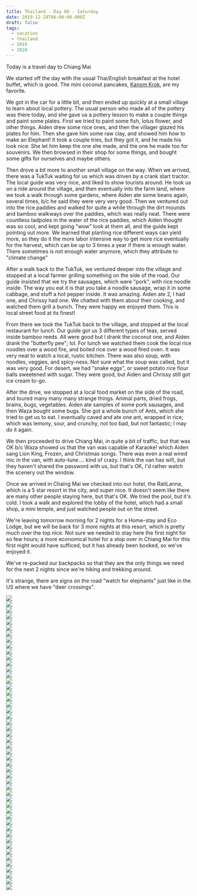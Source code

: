 ```yaml
---
title: Thailand - Day 08 - Saturday
date: 2019-12-28T06:00:00.000Z
draft: false
tags:
  - vacation
  - thailand
  - 2019
  - 2020
---
```


Today is a travel day to Chiang Mai

We started off the day with the usual Thai/English breakfast at the hotel buffet, which is good. The mini coconut pancakes, [Kanom Krok](https://hot-thai-kitchen.com/kanom-krok/), are my favorite.

We got in the car for a little bit, and then ended up quickly at a small village to learn about local pottery. The usual person who made all of the pottery was there today, and she gave us a pottery lesson to make a couple things and paint some plates. First we tried to paint some fish, lotus flower, and other things. Aiden drew some nice ones, and then the villager glazed his plates for him. Then she gave him some raw clay, and showed him how to make an Elephant! It took a couple tries, but they got it, and he made his look nice. She let him keep the one she made, and the one he made too for souvenirs. We then browsed in their shop for some things, and bought some gifts for ourselves and maybe others.

Then drove a bit more to another small village on the way. When we arrived, there was a TukTuk waiting for us which was driven by a crank start tractor. The local guide was very nice, and liked to show tourists around. He took us on a ride around the village, and then eventually into the farm land, where we took a walk through some gardens, where Aiden ate some beans again, several times, b/c he said they were very very good. Then we ventured out into the rice paddies and walked for quite a while through the dirt mounds and bamboo walkways over the paddies, which was really neat. There were countless tadpoles in the water of the rice paddies, which Aiden thought was so cool, and kept going "wow" look at them all, and the guide kept pointing out more. We learned that planting rice different ways can yield more, so they do it the more labor intensive way to get more rice eventually for the harvest, which can be up to 3 times a year if there is enough water. There sometimes is not enough water anymore, which they attribute to "climate change"

After a walk back to the TukTuk, we ventured deeper into the village and stopped at a local farmer grilling something on the side of the road. Our guide insisted that we try the sausages, which were "pork", with rice noodle inside. The way you eat it is that you take a noodle sausage, wrap it in some cabbage, and stuff a hot pepper inside. It was amazing. Aiden ate 2, I had one, and Chrissy had one. We chatted with them about their cooking, and watched them grill a bunch. They were happy we enjoyed them.  This is local street food at its finest! 

From there we took the TukTuk back to the village, and stopped at the local restaurant for lunch. Our guide got us 3 different types of teas, served inside bamboo reeds. All were good but I drank the coconut one, and Aiden drank the "butterfly pee"; lol. For lunch we watched them cook the local rice noodles over a wood fire, and boiled rice over a wood fired oven. It was very neat to watch a local, rustic kitchen. There was also soup, with noodles, veggies, and spicy-ness. Not sure what the soup was called, but it was very good. For desert, we had "snake eggs", or sweet potato rice flour balls sweetened with sugar. They were good, but Aiden and Chrissy still got ice cream to-go.

After the drive, we stopped at a local food market on the side of the road, and toured many many many strange things. Animal parts, dried frogs, brains, bugs, vegetables. Aiden ate samples of some pork sausages, and then Waza bought some bugs. She got a whole bunch of Ants, which she tried to get us to eat. I eventually caved and ate one ant, wrapped in rice; which was lemony, sour, and crunchy, not too bad, but not fantastic; I may do it again.

We then proceeded to drive Chiang Mai, in quite a bit of traffic, but that was OK b/c Waza showed us that the van was capable of Karaoke! which Aiden sang Lion King, Frozen, and Christmas songs. There was even a real wired mic in the van, with auto-tune.... kind of crazy. I think the van has wifi, but they haven't shared the password with us, but that's OK, I'd rather watch the scenery out the window.

Once we arrived in Chaing Mai we checked into our hotel, the RatiLanna, which is a 5 star resort in the city, and super nice. It doesn't seem like there are many other people staying here, but that's OK. We tried the pool, but it's cold. I took a walk and explored the lobby of the hotel, which had a small shop, a mini temple, and just watched people out on the street.

We're leaving tomorrow morning for 2 nights for a Home-stay and Eco Lodge, but we will be back for 3 more nights at this resort, which is pretty much over the top nice. Not sure we needed to stay here the first night for so few hours; a more economical hotel for a stop over in Chiang Mai for this first night would have sufficed, but it has already been booked, so we've enjoyed it.

We've re-packed our backpacks so that they are the only things we need for the next 2 nights since we're hiking and trekking around.

It's strange, there are signs on the road "watch for elephants" just like in the US where we have "deer crossings".

<div id="9efd6c79dace1e1691f5b7951af1fa2c" style="display:none">
  <h3>
</h3>
  <p>
</p>
</div>

<div id="d024181dabab945b6201e1614251ff2c" style="display:none">
  <h3>
</h3>
  <p>
</p>
</div>

<div id="2ca6c053d586e1e199d03ee3c9853294" style="display:none">
  <h3>
</h3>
  <p>
</p>
</div>

<div id="74474085940ff508cc587f4ab0136f96" style="display:none">
  <h3>
</h3>
  <p>
</p>
</div>

<div id="a03fcc071bc4d55bcbb7b483475d8865" style="display:none">
  <h3>
</h3>
  <p>
</p>
</div>

<div id="d0a10f05080b51069eff42450e3cb04e" style="display:none">
  <h3>
</h3>
  <p>
</p>
</div>

<div id="bc0ea5076fa6c355c9b1dad1f19dadab" style="display:none">
  <h3>
</h3>
  <p>
</p>
</div>

<div id="e69b6b0ecc9e009e52307907afd8f136" style="display:none">
  <h3>
</h3>
  <p>
</p>
</div>

<div id="b7eb326c67df85b89c8cf41f75bf8d2a" style="display:none">
  <h3>
</h3>
  <p>
</p>
</div>

<div id="6788392d68ca87d9c3eb104c300c9814" style="display:none">
  <h3>
</h3>
  <p>
</p>
</div>

<div id="e3fbc309ab85a6202d491a48f1b080c0" style="display:none">
  <h3>
</h3>
  <p>
</p>
</div>

<div id="70f8897f28aedb7bf4be800ae2e0552c" style="display:none">
  <h3>
</h3>
  <p>
</p>
</div>

<div id="da66df4921640f202561abe29cffb686" style="display:none">
  <h3>
</h3>
  <p>
</p>
</div>

<div id="6bf27208ff476fdbec11cf7f4189438f" style="display:none">
  <h3>
</h3>
  <p>
</p>
</div>

<div id="60358a395f876f56e087306770e450e8" style="display:none">
  <h3>
</h3>
  <p>
</p>
</div>

<div id="5e52cff8a25f2ea2cc535fd94c4ee223" style="display:none">
  <h3>
</h3>
  <p>
</p>
</div>

<div id="1fa85e6e407159bff54def96c0f9cd24" style="display:none">
  <h3>
</h3>
  <p>
</p>
</div>

<div id="d0cac7cec02f273d6ae2b93f591b1be5" style="display:none">
  <h3>
</h3>
  <p>
</p>
</div>

<div id="2ea4b382edc05ee90dd84245a7225fbd" style="display:none">
  <h3>
</h3>
  <p>
</p>
</div>

<div id="493bf2a32176fd936e8f695a76b67496" style="display:none">
  <h3>
</h3>
  <p>
</p>
</div>

<div id="5cbd3887bd163bdfe11582cc24e20e99" style="display:none">
  <h3>
</h3>
  <p>
</p>
</div>

<div id="c323c117da7d5e8c5bc21ffc8781a953" style="display:none">
  <h3>
</h3>
  <p>
</p>
</div>

<div id="7a4f6e516bdc6715cd4a7520d239166a" style="display:none">
  <h3>
</h3>
  <p>
</p>
</div>

<div id="ac990d98754f64f29ad1f4a8217dbdcb" style="display:none">
  <h3>
</h3>
  <p>
</p>
</div>

<div id="dd18563ad8f8450d207a9f1d80a5ad9a" style="display:none">
  <h3>
</h3>
  <p>
</p>
</div>

<div class="demo-gallery">
  <div id="mypicts" class="list-styled"><a href="https://static.bobflorian.com/thailand/day8/6.jpg" data-sub-html="#9efd6c79dace1e1691f5b7951af1fa2c"><img class="img-responsive" src="https://static.bobflorian.com/thailand/day8/thumbnail_6.jpg"><div class="demo-gallery-poster">
  <img src="/img/zoom.png">
</div></a>
  <a href="https://static.bobflorian.com/thailand/day8/17.jpg" data-sub-html="#d024181dabab945b6201e1614251ff2c"><img class="img-responsive" src="https://static.bobflorian.com/thailand/day8/thumbnail_17.jpg"><div class="demo-gallery-poster">
  <img src="/img/zoom.png">
</div></a>
  <a href="https://static.bobflorian.com/thailand/day8/3.jpg" data-sub-html="#2ca6c053d586e1e199d03ee3c9853294"><img class="img-responsive" src="https://static.bobflorian.com/thailand/day8/thumbnail_3.jpg"><div class="demo-gallery-poster">
  <img src="/img/zoom.png">
</div></a>
  <a href="https://static.bobflorian.com/thailand/day8/13.jpg" data-sub-html="#74474085940ff508cc587f4ab0136f96"><img class="img-responsive" src="https://static.bobflorian.com/thailand/day8/thumbnail_13.jpg"><div class="demo-gallery-poster">
  <img src="/img/zoom.png">
</div></a>
  <a href="https://static.bobflorian.com/thailand/day8/21.jpg" data-sub-html="#a03fcc071bc4d55bcbb7b483475d8865"><img class="img-responsive" src="https://static.bobflorian.com/thailand/day8/thumbnail_21.jpg"><div class="demo-gallery-poster">
  <img src="/img/zoom.png">
</div></a>
  <a href="https://static.bobflorian.com/thailand/day8/4.jpg" data-sub-html="#d0a10f05080b51069eff42450e3cb04e"><img class="img-responsive" src="https://static.bobflorian.com/thailand/day8/thumbnail_4.jpg"><div class="demo-gallery-poster">
  <img src="/img/zoom.png">
</div></a>
  <a href="https://static.bobflorian.com/thailand/day8/0.jpg" data-sub-html="#bc0ea5076fa6c355c9b1dad1f19dadab"><img class="img-responsive" src="https://static.bobflorian.com/thailand/day8/thumbnail_0.jpg"><div class="demo-gallery-poster">
  <img src="/img/zoom.png">
</div></a>
  <a href="https://static.bobflorian.com/thailand/day8/12.jpg" data-sub-html="#e69b6b0ecc9e009e52307907afd8f136"><img class="img-responsive" src="https://static.bobflorian.com/thailand/day8/thumbnail_12.jpg"><div class="demo-gallery-poster">
  <img src="/img/zoom.png">
</div></a>
  <a href="https://static.bobflorian.com/thailand/day8/2.jpg" data-sub-html="#b7eb326c67df85b89c8cf41f75bf8d2a"><img class="img-responsive" src="https://static.bobflorian.com/thailand/day8/thumbnail_2.jpg"><div class="demo-gallery-poster">
  <img src="/img/zoom.png">
</div></a>
  <a href="https://static.bobflorian.com/thailand/day8/24.jpg" data-sub-html="#6788392d68ca87d9c3eb104c300c9814"><img class="img-responsive" src="https://static.bobflorian.com/thailand/day8/thumbnail_24.jpg"><div class="demo-gallery-poster">
  <img src="/img/zoom.png">
</div></a>
  <a href="https://static.bobflorian.com/thailand/day8/15.jpg" data-sub-html="#e3fbc309ab85a6202d491a48f1b080c0"><img class="img-responsive" src="https://static.bobflorian.com/thailand/day8/thumbnail_15.jpg"><div class="demo-gallery-poster">
  <img src="/img/zoom.png">
</div></a>
  <a href="https://static.bobflorian.com/thailand/day8/18.jpg" data-sub-html="#70f8897f28aedb7bf4be800ae2e0552c"><img class="img-responsive" src="https://static.bobflorian.com/thailand/day8/thumbnail_18.jpg"><div class="demo-gallery-poster">
  <img src="/img/zoom.png">
</div></a>
  <a href="https://static.bobflorian.com/thailand/day8/16.jpg" data-sub-html="#da66df4921640f202561abe29cffb686"><img class="img-responsive" src="https://static.bobflorian.com/thailand/day8/thumbnail_16.jpg"><div class="demo-gallery-poster">
  <img src="/img/zoom.png">
</div></a>
  <a href="https://static.bobflorian.com/thailand/day8/14.jpg" data-sub-html="#6bf27208ff476fdbec11cf7f4189438f"><img class="img-responsive" src="https://static.bobflorian.com/thailand/day8/thumbnail_14.jpg"><div class="demo-gallery-poster">
  <img src="/img/zoom.png">
</div></a>
  <a href="https://static.bobflorian.com/thailand/day8/5.jpg" data-sub-html="#60358a395f876f56e087306770e450e8"><img class="img-responsive" src="https://static.bobflorian.com/thailand/day8/thumbnail_5.jpg"><div class="demo-gallery-poster">
  <img src="/img/zoom.png">
</div></a>
  <a href="https://static.bobflorian.com/thailand/day8/19.jpg" data-sub-html="#5e52cff8a25f2ea2cc535fd94c4ee223"><img class="img-responsive" src="https://static.bobflorian.com/thailand/day8/thumbnail_19.jpg"><div class="demo-gallery-poster">
  <img src="/img/zoom.png">
</div></a>
  <a href="https://static.bobflorian.com/thailand/day8/23.jpg" data-sub-html="#1fa85e6e407159bff54def96c0f9cd24"><img class="img-responsive" src="https://static.bobflorian.com/thailand/day8/thumbnail_23.jpg"><div class="demo-gallery-poster">
  <img src="/img/zoom.png">
</div></a>
  <a href="https://static.bobflorian.com/thailand/day8/7.jpg" data-sub-html="#d0cac7cec02f273d6ae2b93f591b1be5"><img class="img-responsive" src="https://static.bobflorian.com/thailand/day8/thumbnail_7.jpg"><div class="demo-gallery-poster">
  <img src="/img/zoom.png">
</div></a>
  <a href="https://static.bobflorian.com/thailand/day8/1.jpg" data-sub-html="#2ea4b382edc05ee90dd84245a7225fbd"><img class="img-responsive" src="https://static.bobflorian.com/thailand/day8/thumbnail_1.jpg"><div class="demo-gallery-poster">
  <img src="/img/zoom.png">
</div></a>
  <a href="https://static.bobflorian.com/thailand/day8/20.jpg" data-sub-html="#493bf2a32176fd936e8f695a76b67496"><img class="img-responsive" src="https://static.bobflorian.com/thailand/day8/thumbnail_20.jpg"><div class="demo-gallery-poster">
  <img src="/img/zoom.png">
</div></a>
  <a href="https://static.bobflorian.com/thailand/day8/10.jpg" data-sub-html="#5cbd3887bd163bdfe11582cc24e20e99"><img class="img-responsive" src="https://static.bobflorian.com/thailand/day8/thumbnail_10.jpg"><div class="demo-gallery-poster">
  <img src="/img/zoom.png">
</div></a>
  <a href="https://static.bobflorian.com/thailand/day8/9.jpg" data-sub-html="#c323c117da7d5e8c5bc21ffc8781a953"><img class="img-responsive" src="https://static.bobflorian.com/thailand/day8/thumbnail_9.jpg"><div class="demo-gallery-poster">
  <img src="/img/zoom.png">
</div></a>
  <a href="https://static.bobflorian.com/thailand/day8/8.jpg" data-sub-html="#7a4f6e516bdc6715cd4a7520d239166a"><img class="img-responsive" src="https://static.bobflorian.com/thailand/day8/thumbnail_8.jpg"><div class="demo-gallery-poster">
  <img src="/img/zoom.png">
</div></a>
  <a href="https://static.bobflorian.com/thailand/day8/11.jpg" data-sub-html="#ac990d98754f64f29ad1f4a8217dbdcb"><img class="img-responsive" src="https://static.bobflorian.com/thailand/day8/thumbnail_11.jpg"><div class="demo-gallery-poster">
  <img src="/img/zoom.png">
</div></a>
  <a href="https://static.bobflorian.com/thailand/day8/22.jpg" data-sub-html="#dd18563ad8f8450d207a9f1d80a5ad9a"><img class="img-responsive" src="https://static.bobflorian.com/thailand/day8/thumbnail_22.jpg"><div class="demo-gallery-poster">
  <img src="/img/zoom.png">
</div></a></div>
</div>

<script type="text/javascript">

    lightGallery(document.getElementById('mypicts'), {
    thumbnail:true,
    download:false,
    preload:6
});

    $('#mypicts').justifiedGallery({
    rowHeight : 100,
    lastRow : 'nojustify',
    margins : 20
    });

</script>
